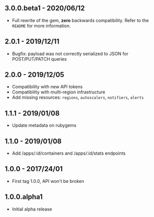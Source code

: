 ## 3.0.0.beta1 - 2020/06/12

* Full rewrite of the gem, **zero** backwards compatibility. Refer to the `README` for more information.

## 2.0.1 - 2019/12/11

* Bugfix: payload was not correctly serialized to JSON for POST/PUT/PATCH queries

## 2.0.0 - 2019/12/05

* Compatibility with new API tokens
* Compatibility with multi-region infrastructure
* Add missing resources: `regions`, `autoscalers`, `notifiers`, `alerts`

## 1.1.1 - 2019/01/08

* Update metadata on rubygems

## 1.1.0 - 2019/01/08

* Add /apps/:id/containers and /apps/:id/stats endpoints

## 1.0.0 - 2017/24/01

* First tag 1.0.0, API won't be broken

## 1.0.0.alpha1

* Initial alpha release
